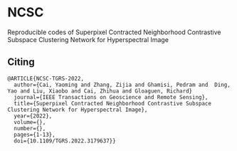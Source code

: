 # NCSC
Reproducible codes of Superpixel Contracted Neighborhood Contrastive Subspace Clustering Network for Hyperspectral Image

## Citing 
    @ARTICLE{NCSC-TGRS-2022,
      author={Cai, Yaoming and Zhang, Zijia and Ghamisi, Pedram and  Ding, Yao and Liu, Xiaobo and Cai, Zhihua and Gloaguen, Richard}
      journal={IEEE Transactions on Geoscience and Remote Sensing}, 
      title={Superpixel Contracted Neighborhood Contrastive Subspace Clustering Network for Hyperspectral Image}, 
      year={2022},
      volume={},
      number={},
      pages={1-13},
      doi={10.1109/TGRS.2022.3179637}}